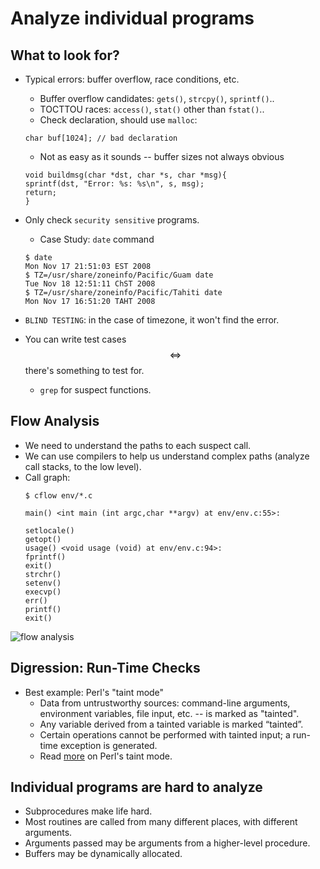 # Analyze individual programs

## What to look for?
* Typical errors: buffer overflow, race conditions, etc.
    * Buffer overflow candidates: `gets()`, `strcpy()`, `sprintf()`..
    * TOCTTOU races: `access()`, `stat()` other than `fstat()`..
    * Check declaration, should use `malloc`:

    ```
    char buf[1024]; // bad declaration
    ```
    * Not as easy as it sounds -- buffer sizes not always obvious

    ```
    void buildmsg(char *dst, char *s, char *msg){
    sprintf(dst, "Error: %s: %s\n", s, msg);
    return;
    }
    ```
* Only check `security sensitive` programs.
    * Case Study: `date` command
    ```
    $ date
    Mon Nov 17 21:51:03 EST 2008
    $ TZ=/usr/share/zoneinfo/Pacific/Guam date
    Tue Nov 18 12:51:11 ChST 2008
    $ TZ=/usr/share/zoneinfo/Pacific/Tahiti date
    Mon Nov 17 16:51:20 TAHT 2008
    ```
* `BLIND TESTING`: in the case of timezone, it won't find the error.
* You can write test cases $$\iff$$ there's something to test for.
    * `grep` for suspect functions.

## Flow Analysis
* We need to understand the paths to each suspect call.
* We can use compilers to help us understand complex paths (analyze call stacks, to the low level).
* Call graph:
    ```
    $ cflow env/*.c
    
    main() <int main (int argc,char **argv) at env/env.c:55>:

    setlocale()
    getopt()
    usage() <void usage (void) at env/env.c:94>:
    fprintf()
    exit()
    strchr()
    setenv()
    execvp()
    err()
    printf()
    exit()
    ```
![flow analysis]()

## Digression: Run-Time Checks
* Best example: Perl's "taint mode"
    * Data from untrustworthy sources: command-line arguments, environment variables, file input, etc. -- is marked as "tainted".
    * Any variable derived from a tainted variable is marked “tainted”.
    * Certain operations cannot be performed with tainted input; a run-time exception is generated.
    * Read [more](http://gunther.web66.com/FAQS/taintmode.html) on Perl's taint mode.

## Individual programs are hard to analyze
* Subprocedures make life hard.
* Most routines are called from many different places, with different arguments.
* Arguments passed may be arguments from a higher-level procedure.
* Buffers may be dynamically allocated.



